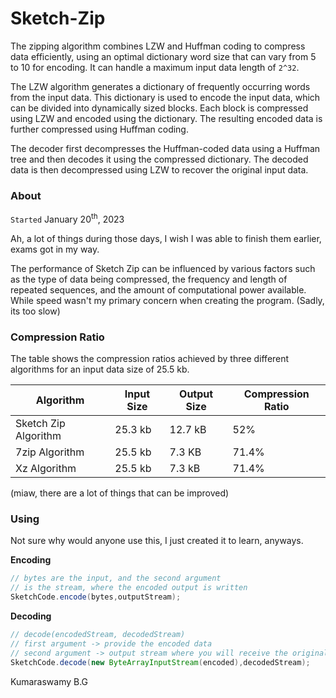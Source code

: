 # Sketch-Zip

The zipping algorithm combines LZW and Huffman coding to compress data efficiently, using an optimal dictionary word
size that can vary from 5 to 10 for encoding. It can handle a maximum input data length of `2^32`.

The LZW algorithm generates a dictionary of frequently occurring words from the input data. This dictionary is used to
encode the input data, which can be divided into dynamically sized blocks. Each block is compressed using LZW and
encoded using the dictionary. The resulting encoded data is further compressed using Huffman coding.

The decoder first decompresses the Huffman-coded data using a Huffman tree and then decodes it using the compressed
dictionary. The decoded data is then decompressed using LZW to recover the original input data.

### About

`Started` January 20<sup>th</sup>, 2023

Ah, a lot of things during those days, I wish I was able to finish them earlier, exams got in my way.

The performance of Sketch Zip can be influenced by various factors such as the type of data being compressed, the
frequency and length of repeated sequences, and the amount of computational power available. While speed wasn't my
primary concern when creating the program. (Sadly, its too slow)

### Compression Ratio

The table shows the compression ratios achieved by three different algorithms for an input data size of 25.5 kb.

| Algorithm            | Input Size | Output Size | Compression Ratio |
|----------------------|------------|-------------|-------------------|
| Sketch Zip Algorithm | 25.3 kb    | 12.7 kB     | 52%               |
| 7zip Algorithm       | 25.5 kb    | 7.3 KB      | 71.4%             |
| Xz Algorithm         | 25.5 kb    | 7.3 kB      | 71.4%             |

(miaw, there are a lot of things that can be improved)

### Using

Not sure why would anyone use this, I just created it to learn, anyways.

**Encoding**

````java
// bytes are the input, and the second argument
// is the stream, where the encoded output is written
SketchCode.encode(bytes,outputStream);
````

**Decoding**

````java
// decode(encodedStream, decodedStream)
// first argument -> provide the encoded data
// second argument -> output stream where you will receive the original data
SketchCode.decode(new ByteArrayInputStream(encoded),decodedStream);
````

Kumaraswamy B.G
